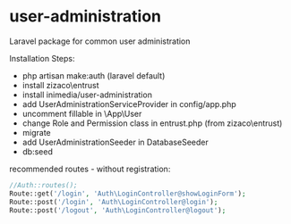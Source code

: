 # user-administration

Laravel package for common user administration

Installation Steps:
* php artisan make:auth (laravel default)
* install zizaco\entrust
* install inimedia/user-administration
* add UserAdministrationServiceProvider in config/app.php
* uncomment fillable in \App\User
* change Role and Permission class in entrust.php (from zizaco\entrust)
* migrate
* add UserAdministrationSeeder in DatabaseSeeder
* db:seed

recommended routes - without registration:
```php
//Auth::routes();
Route::get('/login', 'Auth\LoginController@showLoginForm');
Route::post('/login', 'Auth\LoginController@login');
Route::post('/logout', 'Auth\LoginController@logout');
```
